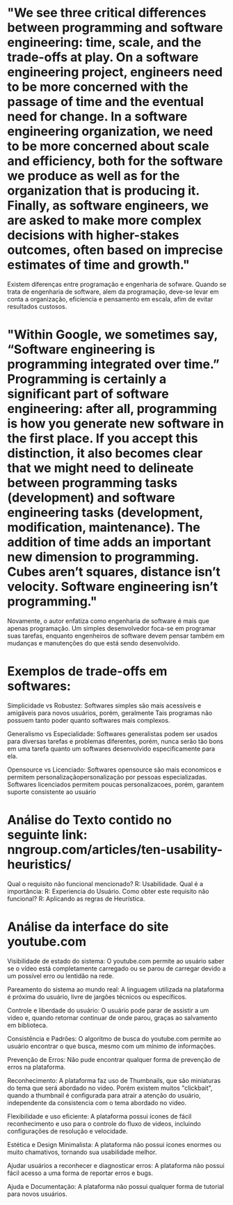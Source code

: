 # "We see three critical differences between programming and software engineering: time, scale, and the trade-offs at play. On a software engineering project, engineers need to be more concerned with the passage of time and the eventual need for change. In a software engineering organization, we need to be more concerned about scale and efficiency, both for the software we produce as well as for the organization that is producing it. Finally, as software engineers, we are asked to make more complex decisions with higher-stakes outcomes, often based on imprecise estimates of time and growth." #

Existem diferenças entre programação e engenharia de sofware. Quando se trata de engenharia de software, alem da programação, deve-se levar em conta a organização, eficiencia e pensamento em escala, afim de evitar resultados custosos.

# "Within Google, we sometimes say, “Software engineering is programming integrated over time.” Programming is certainly a significant part of software engineering: after all, programming is how you generate new software in the first place. If you accept this distinction, it also becomes clear that we might need to delineate between programming tasks (development) and software engineering tasks (development, modification, maintenance). The addition of time adds an important new dimension to programming. Cubes aren’t squares, distance isn’t velocity. Software engineering isn’t programming." #

Novamente, o autor enfatiza como engenharia de software é mais que apenas programação. Um simples desenvolvedor foca-se em programar suas tarefas, enquanto engenheiros de software devem pensar também em mudanças e manutenções do que está sendo desenvolvido. 

# Exemplos de trade-offs em softwares: #

Simplicidade vs Robustez: 
Softwares simples são mais acessíveis e amigáveis para novos usuários, porém, geralmente Tais programas não possuem tanto poder quanto softwares mais complexos. 

Generalismo vs Especialidade:
Softwares generalistas podem ser usados para diversas tarefas e problemas diferentes, porém, nunca serão tão bons em uma tarefa quanto um softwares desenvolvido especificamente para ela.

Opensource vs Licenciado:
Softwares opensource são mais economicos e permitem personalizaçãopersonalização por pessoas especializadas. Softwares licenciados permitem poucas personalizacoes, porém, garantem suporte consistente ao usuário

# Análise do Texto contido no seguinte link: nngroup.com/articles/ten-usability-heuristics/ #
Qual o requisito não funcional mencionado? R: Usabilidade.
Qual é a importância: R: Experiencia do Usuário.
Como obter este requisito não funcional? R: Aplicando as regras de Heurística.

# Análise da interface do site youtube.com #

Visibilidade de estado do sistema: O youtube.com permite ao usuário saber se o vídeo está completamente carregado ou se parou de carregar devido a um possível erro ou lentidão na rede.

Pareamento do sistema ao mundo real: A linguagem utilizada na plataforma é próxima do usuário, livre de jargões técnicos ou específicos.

Controle e liberdade do usuário: O usuário pode parar de assistir a um video e, quando retornar continuar de onde parou, graças ao salvamento em biblioteca.

Consistência e Padrões: O algoritmo de busca do youtube.com permite ao usuário encontrar o que busca, mesmo com um mínimo de informações.

Prevenção de Erros: Não pude encontrar qualquer forma de prevenção de erros na plataforma.

Reconhecimento: A plataforma faz uso de Thumbnails, que são miniaturas do tema que será abordado no video. Porém existem muitos "clickbait", quando a thumbnail é configurada para atrair a atenção do usuário, independente da consistencia com o tema abordado no video.

Flexibilidade e uso eficiente: A plataforma possui ícones de fácil reconhecimento e uso para o controle do fluxo de videos, incluindo configurações de resolução e velocidade.

Estética e Design Minimalista: A plataforma não possui ícones enormes ou muito chamativos, tornando sua usabilidade melhor.

Ajudar usuários a reconhecer e diagnosticar erros: A plataforma não possui fácil acesso a uma forma de reportar erros e bugs.

Ajuda e Documentação: A plataforma não possui qualquer forma de tutorial para novos usuários.

